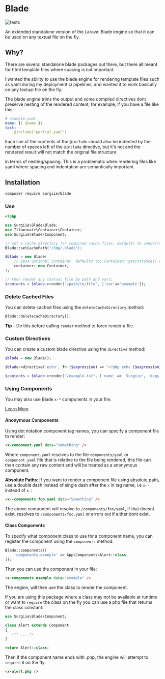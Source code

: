 # Blade

![tests](https://github.com/surgiie/blade/actions/workflows/tests.yml/badge.svg)

An extended standalone version of the Laravel Blade engine so that it can be used on any textual file on the fly.

## Why?

There are several standalone blade packages out there, but there all meant for html template files where spacing is not important.

I wanted the ability to use the blade engine for rendering template files such as yaml during my deployment ci pipelines, and wanted it to work basically on any textual file on the fly.

The blade engine trims the output and some compiled directives dont preserve nesting of the rendered content, for example, if you have a file like this:

```yaml
# example.yaml
name: {{ $name }}
test:
    @include("partial.yaml")
```
Each line of the contents of the `@include` should also be indented by the number of spaces left of the `@include` directive, but it's not and the rendered result will not match the original file structure

in terms of nesting/spacing. This is a problematic when rendering files like yaml where spacing and indentation are semantically important.

## Installation

```bash
composer require surgiie/blade
```

### Use

```php
<?php

use Surgiie\Blade\Blade;
use Illuminate\Container\Container;
use Surgiie\Blade\Component;

// set a cache directory for compiled cache files, defaults to vendor/surgiie/blade/.cache
Blade::setCachePath("/tmp/.blade");

$blade = new Blade(
    // pass optional container, defaults to: Container::getInstance() or new instance.
    container: new Container,
);

// then render any textual file by path and vars:
$contents = $blade->render("/path/to/file", ['var'=>'example']);
```

### Delete Cached Files
You can delete cached files using the `deleteCacheDirectory` method:


```php
Blade::deleteCacheDirectory();
```

**Tip** - Do this before calling `render` method to force render a file.


### Custom Directives

You can create a custom blade directive using the `directive` method:


```php
$blade = new Blade();

$blade->directive('echo', fn ($expression) => "<?php echo {$expression}; ?>");

$contents = $blade->render("/example.txt", ['name' => 'Surgiie', 'dogs'=>['luffy', 'zoro', 'sanji']]);
```
### Using Components

You may also use Blade `x-*` components in your file:

[Learn More](https://laravel.com/docs/10.x/blade#components)

#### Anonymous Components

Using dot notation component tag names, you can specify a component file to render:

```html
<x-component.yaml data="Something" />
```

Where `component.yaml` resolves to the file `components/yaml` or `component.yaml` file that is relative to the file being rendered, this file can then contain any raw content and will be treated as a anonymous component.

**Absolute Paths**:
If you want to render a component file using absolute path, use a double dash instead of single dash after the `x` in tag name, i.e `x--` instead of `x-`:

```html
<x--components.foo.yaml data="Something" />
```
The above component will resolve to `/components/foo/yaml`, if that doesnt exist, resolves to `/components/foo.yaml` or errors out if either dont exist.

#### Class Components

To specify what component class to use for a component name, you can register the component using the `components` method:


```php
Blade::components([
    'components.example' => App\Components\Alert::class,
]);

```
Then you can use the component in your file:

```html
<x-components.example data="example" />
```

The engine, will then use the class to render the component.


If you are using this package where a class may not be available at runtime or want to `require` the class on the fly you can use a php file that returns the class constant:

```php
use Surgiie\Blade\Component;

class Alert extends Component;
{
   /** ....*/
}

return Alert::class;
```
Then if the component name ends with .php, the engine will attempt to `require` it on the fly:

```html
<x-alert.php />
```

